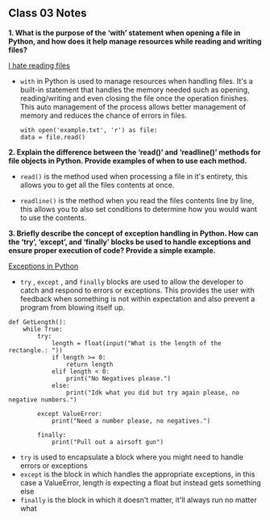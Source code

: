 ## Class 03 Notes

**1. What is the purpose of the ‘with’ statement when opening a file in Python, and how does it help manage resources while reading and writing files?**

[I hate reading files](https://realpython.com/read-write-files-python/)

- `with` in Python is used to manage resources when handling files.  It's a built-in statement that handles the memory needed such as opening, reading/writing and even closing the file once the operation finishes. This auto management of the process allows better management of memory and reduces the chance of errors in files.

    ```
    with open('example.txt', 'r') as file:
    data = file.read()
    ```

**2. Explain the difference between the ‘read()’ and ‘readline()’ methods for file objects in Python. Provide examples of when to use each method.**

- `read()` is the method used when processing a file in it's entirety, this allows you to get all the files contents at once.

- `readline()` is the method when you read the files contents line by line, this allows you to also set conditions to determine how you would want to use the contents.

**3. Briefly describe the concept of exception handling in Python. How can the ‘try’, ‘except’, and ‘finally’ blocks be used to handle exceptions and ensure proper execution of code? Provide a simple example.**

[Exceptions in Python](https://realpython.com/python-exceptions/)

- `try` , `except` , and `finally` blocks are used to allow the developer to catch and respond to errors or exceptions.  This provides the user with feedback when something is not within expectation and also prevent a program from blowing itself up.

```
def GetLength():
    while True:
        try:
            length = float(input("What is the length of the rectangle.: "))
            if length >= 0:
                return length
            elif length < 0:
                print("No Negatives please.")
            else:
                print("Idk what you did but try again please, no negative numbers.")
            
        except ValueError:
            print("Need a number please, no negatives.")

        finally:
            print("Pull out a airsoft gun")
```

- `try` is used to encapsulate a block where you might need to handle errors or exceptions
- `except` is the block in which handles the appropriate exceptions, in this case a ValueError, length is expecting a float but instead gets something else
- `finally` is the block in which it doesn't matter, it'll always run no matter what